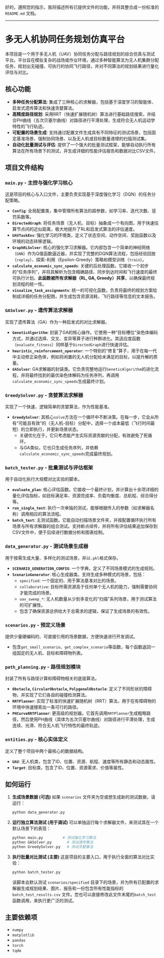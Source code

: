 好的，遵照您的指示，我将描述所有已提供文件的功能，并将其整合成一份标准的 `README.md` 文档。

-----

# 多无人机协同任务规划仿真平台

本项目是一个用于多无人机（UAV）协同任务分配与路径规划的综合仿真与测试平台。平台旨在模拟复杂的战场或作业环境，通过多种智能算法为无人机集群分配任务，规划出无碰撞、可执行的协同飞行路径，并对不同算法的规划结果进行量化评估与对比。

## 核心功能

  * **多种任务分配算法**: 集成了三种核心的求解器，包括基于深度学习的智能体、启发式遗传算法和快速贪婪算法。
  * **高精度路径规划**: 采用RRT（快速扩展随机树）算法进行基础路径搜索，并结合PH曲线（五次贝塞尔曲线）对路径进行平滑处理，生成符合无人机运动学特性的飞行轨迹。
  * **可配置的场景生成**: 支持通过配置文件生成具有不同特征的测试场景，包括固定基准场景、强制协同场景、以及无人机或目标数量递增的扫描测试集。
  * **自动化批量测试与评估**: 提供了一个强大的批量测试框架，能够自动执行所有算法在所有场景下的测试，并生成详细的性能评估报告和数据对比CSV文件。

## 项目文件结构

### `main.py` - 主控与强化学习核心

这是项目的核心与入口文件，主要负责实现基于深度强化学习（DQN）的任务分配策略。

  * **`Config`**: 全局配置类，集中管理所有算法的超参数，如学习率、迭代次数、惩罚系数等。
  * **`DirectedGraph`**: 将任务场景（无人机、目标）抽象成一个有向图，用于快速估算节点间的近似距离，极大地提升了RL和启发式算法的评估速度。
  * **`UAVTaskEnv`**: 强化学习的环境类，定义了状态空间、动作空间、奖励函数以及环境的动态转移逻辑。
  * **`GraphRLSolver`**: 核心的强化学习求解器。它内部包含一个简单的神经网络（`GNN`）作为Q值函数逼近器，并实现了完整的DQN算法流程，包括经验回放（`replay`）、探索-利用（Epsilon-Greedy）策略和模型训练（`train`）。
  * **`calculate_economic_sync_speeds`**: 关键的后处理函数。它接收一个初步的“任务序列”，并将其解析为包含精确路径、同步到达时间和飞行速度的最终可执行计划。**此函数被所有求解器（RL, GA, Greedy）共享**，以确保最终规划流程的统一性。
  * **`visualize_task_assignments`**: 统一的可视化函数，负责将最终的规划方案绘制成详细的任务分配图，并生成包含资源消耗、飞行路径等信息的文本报告。

### `GASolver.py` - 遗传算法求解器

实现了遗传算法（GA）作为一种启发式的对比求解器。

  * **`GeneticAlgorithm`**: 封装了GA的核心操作。它使用一种“目标槽位”染色体编码方式，并通过选择、交叉、变异等算子进行种群进化。其适应度函数（`evaluate_fitness`）同样基于`DirectedGraph`进行快速评估。
  * **`heuristic_reinforcement_operator`**: 一个特别的“修复”算子，用于在每一代中主动修正染色体，例如将闲置的无人机分配给未满足的目标，以提升解的质量。
  * **`GASolver`**: GA求解器的封装类。它负责完整地运行`GeneticAlgorithm`的进化流程，并将最终找到的最优染色体解码为任务序列，再调用`calculate_economic_sync_speeds`生成最终计划。

### `GreedySolver.py` - 贪婪算法求解器

实现了一个快速、逻辑简单的贪婪算法，作为性能基准。

  * **`GreedySolver`**: 其核心`solve`方法在一个循环中不断决策。在每一步，它会从所有“可能且有效”的（无人机-目标）分配中，选择一个成本最低（飞行时间最短）的立即执行，并更新场景状态。
      * 关键优化在于，它只考虑能产生实际资源贡献的分配，有效避免了死循环。
      * 与GA类似，它也只生成任务序列，并依赖`calculate_economic_sync_speeds`完成最终规划。

### `batch_tester.py` - 批量测试与评估框架

用于自动化执行大规模对比实验的脚本。

  * **`evaluate_plan`**: 核心评估函数。它接收一个最终计划，并计算出十余项详细的量化评估指标，如目标满足率、资源完成率、负载均衡度、总航程、综合得分等。
  * **`run_single_test`**: 执行一次单独的测试，能够根据传入的参数（如求解器名称）调用相应的算法流程。
  * **`batch_test`**: 主测试函数。它能自动扫描场景文件夹，并按配置循环执行所有场景与所有求解器的组合测试。支持断点续传，并将所有评估结果追加保存到CSV文件中，便于后续进行数据分析和图表绘制。

### `data_generator.py` - 测试场景生成器

用于按需生成大量、多样化的测试场景，并以`.pkl`格式保存。

  * **`SCENARIO_GENERATION_CONFIG`**: 一个字典，定义了不同场景模式的生成规则。
  * **`ScenarioGenerator`**: 核心生成器类。支持生成多种模式的场景，包括：
      * `specified`: 一个固定的、用于算法基准对比的场景。
      * `collaborative`: 目标所需资源高于任何单个无人机的能力，强制需要协同才能完成的场景。
      * `uav_sweep_*`: 无人机数量从少到多变化的“扫描”系列场景，用于测试算法的可扩展性。
      * 包含了确保资源总供给大于总需求的逻辑，保证了生成场景的有效性。

### `scenarios.py` - 预定义场景

提供少量硬编码的、可直接引用的场景数据，方便快速进行开发调试。

  * 包含`get_small_scenario`、`get_complex_scenario`等函数，每个函数返回一组固定的无人机、目标和障碍物列表。

### `path_planning.py` - 路径规划模块

封装了所有与路径计算和障碍物相关的底层算法。

  * **`Obstacle`, `CircularObstacle`, `PolygonalObstacle`**: 定义了不同形状的障碍物，并实现了它们各自的碰撞检测算法。
  * **`RRTPlanner`**: 实现了标准的快速扩展随机树（RRT）算法，用于在有障碍物的环境中快速搜索出一条可行的路径。
  * **`PHCurveRRTPlanner`**: 更高级的规划器。它首先调用`RRTPlanner`生成粗略路径，然后使用PH曲线（具体为五次贝塞尔曲线）对路径进行平滑处理，生成连续、光滑、符合无人机飞行特性的最终轨迹。

### `entities.py` - 核心实体定义

定义了整个项目中两个最核心的数据结构。

  * **`UAV`**: 无人机类，包含了ID、位置、资源、航程、速度等所有静态和动态属性。
  * **`Target`**: 目标类，包含了ID、位置、资源需求、价值等属性。

## 如何运行

1.  **生成场景数据 (可选)**
    如果 `scenarios` 文件夹为空或想生成新的测试数据，请运行：

    ```bash
    python data_generator.py
    ```

2.  **运行独立算法测试 (用于调试)**
    可以单独运行每个求解器文件，来测试其在一个默认场景下的表现：

    ```bash
    python main.py         # 测试强化学习算法
    python GASolver.py       # 测试遗传算法
    python GreedySolver.py   # 测试贪婪算法
    ```

3.  **执行批量对比测试 (主要)**
    这是项目的主要入口，用于执行全面的算法对比实验：

    ```bash
    python batch_tester.py
    ```

    该脚本会默认测试 `scenarios/specified` 目录下的场景，并为所有已配置的求解器生成规划结果、图片、报告和一份包含所有性能指标的 `batch_test_results.csv` 文件。您也可以直接修改此文件末尾的`batch_test`函数调用，来执行更广泛的测试。

## 主要依赖项

  * `numpy`
  * `matplotlib`
  * `pandas`
  * `torch`
  * `tqdm`